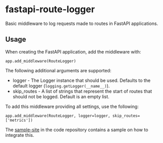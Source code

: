 # fastapi-route-logger
Basic middleware to log requests made to routes in FastAPI applications.

## Usage

When creating the FastAPI application, add the middleware with:
```pythonstub
app.add_middleware(RouteLogger)
```

The following additional arguments are supported:
* logger - The Logger instance that should be used. Defaults to the default logger (`logging.getLogger(__name__)`). 
* skip_routes - A list of strings that represent the start of routes that should not be logged. Default is an empty list.

To add this middleware providing all settings, use the following:
```pythonstub
app.add_middleware(RouteLogger, logger=logger, skip_routes=['metrics'])
```

The [sample-site](https://github.com/jeffsiver/fastapi-route-logger/tree/master/sample-site) in the code repository
contains a sample on how to integrate this.